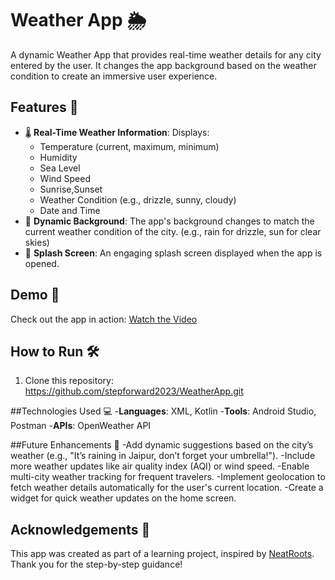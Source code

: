 # Weather App 🌦️

A dynamic Weather App that provides real-time weather details for any city entered by the user. It changes the app background based on the weather condition to create an immersive user experience.

## Features 🚀
- 🌡️ **Real-Time Weather Information**: Displays:
  - Temperature (current, maximum, minimum)
  - Humidity
  - Sea Level
  - Wind Speed
  - Sunrise,Sunset
  - Weather Condition (e.g., drizzle, sunny, cloudy)
  - Date and Time
- 🎨 **Dynamic Background**: The app's background changes to match the current weather condition of the city. (e.g., rain for drizzle, sun for clear skies)
- 🌟 **Splash Screen**: An engaging splash screen displayed when the app is opened.

## Demo 📸
Check out the app in action: [Watch the Video](https://drive.google.com/file/d/1IHJqX8Z4DoVn2wcB-Q5me0vEhqw1Maou/view?usp=sharing)


## How to Run 🛠️
1. Clone this repository:
   https://github.com/stepforward2023/WeatherApp.git

##Technologies Used 💻
-**Languages**: XML, Kotlin
-**Tools**: Android Studio, Postman
-**APIs**: OpenWeather API

##Future Enhancements 📝
-Add dynamic suggestions based on the city’s weather (e.g., "It’s raining in Jaipur, don’t forget your umbrella!").
-Include more weather updates like air quality index (AQI) or wind speed.
-Enable multi-city weather tracking for frequent travelers.
-Implement geolocation to fetch weather details automatically for the user's current location.
-Create a widget for quick weather updates on the home screen.

## Acknowledgements 🙌
This app was created as part of a learning project, inspired by [NeatRoots](https://www.youtube.com/@NeatRoots). Thank you for the step-by-step guidance!



